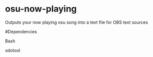 # osu-now-playing
Outputs your now playing osu song into a text file for OBS text sources


#Dependencies

Bash

xdotool
